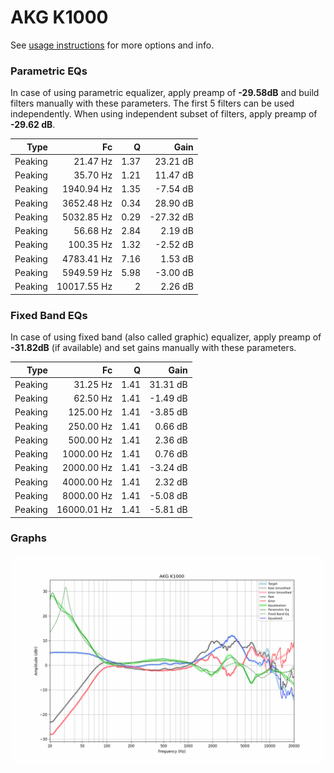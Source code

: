 # AKG K1000
See [usage instructions](https://github.com/jaakkopasanen/AutoEq#usage) for more options and info.

### Parametric EQs
In case of using parametric equalizer, apply preamp of **-29.58dB** and build filters manually
with these parameters. The first 5 filters can be used independently.
When using independent subset of filters, apply preamp of **-29.62 dB**.

| Type    | Fc          |    Q | Gain      |
|--------:|------------:|-----:|----------:|
| Peaking | 21.47 Hz    | 1.37 | 23.21 dB  |
| Peaking | 35.70 Hz    | 1.21 | 11.47 dB  |
| Peaking | 1940.94 Hz  | 1.35 | -7.54 dB  |
| Peaking | 3652.48 Hz  | 0.34 | 28.90 dB  |
| Peaking | 5032.85 Hz  | 0.29 | -27.32 dB |
| Peaking | 56.68 Hz    | 2.84 | 2.19 dB   |
| Peaking | 100.35 Hz   | 1.32 | -2.52 dB  |
| Peaking | 4783.41 Hz  | 7.16 | 1.53 dB   |
| Peaking | 5949.59 Hz  | 5.98 | -3.00 dB  |
| Peaking | 10017.55 Hz | 2    | 2.26 dB   |

### Fixed Band EQs
In case of using fixed band (also called graphic) equalizer, apply preamp of **-31.82dB**
(if available) and set gains manually with these parameters.

| Type    | Fc          |    Q | Gain     |
|--------:|------------:|-----:|---------:|
| Peaking | 31.25 Hz    | 1.41 | 31.31 dB |
| Peaking | 62.50 Hz    | 1.41 | -1.49 dB |
| Peaking | 125.00 Hz   | 1.41 | -3.85 dB |
| Peaking | 250.00 Hz   | 1.41 | 0.66 dB  |
| Peaking | 500.00 Hz   | 1.41 | 2.36 dB  |
| Peaking | 1000.00 Hz  | 1.41 | 0.76 dB  |
| Peaking | 2000.00 Hz  | 1.41 | -3.24 dB |
| Peaking | 4000.00 Hz  | 1.41 | 2.32 dB  |
| Peaking | 8000.00 Hz  | 1.41 | -5.08 dB |
| Peaking | 16000.01 Hz | 1.41 | -5.81 dB |

### Graphs
![](./AKG%20K1000.png)